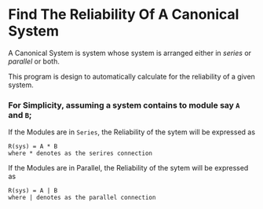 # Find The Reliability Of A Canonical System

A Canonical System is system whose system is arranged either in *series* or *parallel* or both.

This program is design to automatically calculate for the reliability of a given system.


### For Simplicity, assuming a system contains to module say ```A``` and ```B```;

If the Modules are in ```Series```, the Reliability of the sytem will be expressed as

    R(sys) = A * B 
    where * denotes as the serires connection


If the Modules are in Parallel, the Reliability of the sytem will be expressed as

    R(sys) = A | B 
    where | denotes as the parallel connection